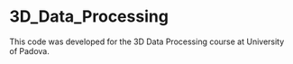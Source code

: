 # 3D_Data_Processing
This code was developed for the 3D Data Processing course at University of Padova.
